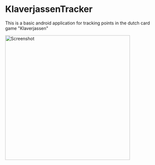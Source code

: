 # KlaverjassenTracker

This is a basic android application for tracking points in the dutch card game "Klaverjassen"

<img src="https://github.com/user-attachments/assets/eb61d76d-1513-414b-a5c2-a6f8c5f7625f" alt="Screenshot" width="400"/>
